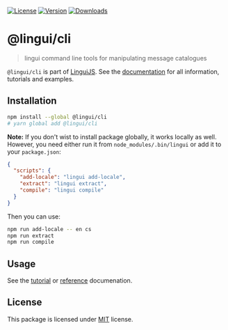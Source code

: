 [![License][badge-license]][license]
[![Version][badge-version]][package]
[![Downloads][badge-downloads]][package]

# @lingui/cli

> lingui command line tools for manipulating message catalogues

`@lingui/cli` is part of [LinguiJS][linguijs]. See the [documentation][documentation] for all information, tutorials and examples.

## Installation

```sh
npm install --global @lingui/cli
# yarn global add @lingui/cli
```

**Note:** If you don't wist to install package globally, it works locally
as well. However, you need either run it from `node_modules/.bin/lingui` or
add it to your `package.json`:

```json
{
  "scripts": {
    "add-locale": "lingui add-locale",
    "extract": "lingui extract",
    "compile": "lingui compile"
  }
}
```

Then you can use:

```sh
npm run add-locale -- en cs
npm run extract
npm run compile
```

## Usage

See the [tutorial][tutorial] or [reference][reference] documenation.

## License

This package is licensed under [MIT][license] license.

[license]: https://github.com/lingui/js-lingui/blob/main/LICENSE
[linguijs]: https://github.com/lingui/js-lingui
[documentation]: https://lingui.js.org/
[tutorial]: https://lingui.js.org/tutorials/cli.html
[reference]: https://lingui.js.org/ref/cli.html
[package]: https://www.npmjs.com/package/@lingui/cli
[badge-downloads]: https://img.shields.io/npm/dw/@lingui/cli.svg
[badge-version]: https://img.shields.io/npm/v/@lingui/cli.svg
[badge-license]: https://img.shields.io/npm/l/@lingui/cli.svg
